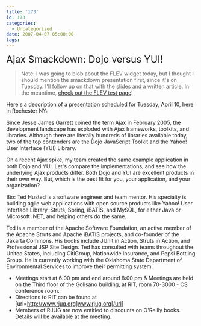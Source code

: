```yaml
---
title: '173'
id: 173
categories:
  - Uncategorized
date: 2007-04-07 05:00:00
tags:
---
```


<span style="font-size:180%;">Ajax Smackdown: Dojo versus YUI!</span>
> Note: I was going to blob about the FLEV widget today, but I thought I should mention the smackdown presentation first, since it's on Tuesday. I'll follow up on that with the slides and a written article. In the meantime, [check out the FLEV test page](http://www.geocities.com/planetyazaar/examples/dataform/tutorial-tabview.html)!

Here's a description of a presentation scheduled for Tuesday, April 10, here in Rochester NY:

Since Jesse James Garrett coined the term Ajax in February 2005, the development landscape has exploded with Ajax frameworks, toolkits, and libraries. Although there are literally hundreds of libraries available today, two of the top contenders are the Dojo JavaScript Toolkit and the Yahoo! User Interface (YUI) Library.

On a recent Ajax spike, my team created the same example application in both Dojo and YUI.  Let's compare the implementations, and see how the underlying Ajax products differ.  Both Dojo and YUI are excellent products in their own way. But, which is the best fit for you, your application, and your organization?

Bio: Ted Husted is a software engineer and team mentor. His specialty is building agile web applications with open source products like Yahoo! User Interface Library, Struts, Spring, iBATIS, and MySQL, for either Java or Microsoft .NET, and helping others do the same.

Ted is a member of the Apache Software Foundation, an active member of the Apache Struts and Apache iBATIS projects, and co-founder of the Jakarta Commons. His books include JUnit in Action, Struts in Action, and Professional JSP Site Design. Ted has consulted with teams throughout the United States, including CitiGroup, Nationwide Insurance, and Pepsi Bottling Group. He is currently working with the Oklahoma State Department of Environmental Services to improve their permitting system.

* Meetings start at 6:00 pm and end around 8:00 pm
&amp; Meetings are held on the Third floor of the Golisano building, at RIT, room 70-3000 - CS conference room.
* Directions to RIT can be found at [url=http://www.rjug.org]www.rjug.org[/url]
* Members of RJUG are now entitled to discounts on O'Reilly books. Details will be available at the meeting.